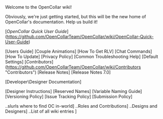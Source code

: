 Welcome to the OpenCollar wiki!

Obviously, we're just getting started, but this will be the new home of OpenCollar's documentation.  Help us build it!

[*OpenCollar Quick User Guide*] (https://github.com/OpenCollarTeam/OpenCollar/wiki/OpenCollar-Quick-User-Guide)

[Users Guide]
[Couple Animations]
[How To Get RLV]
[Chat Commands]
[How To Update]
[Privacy Policy]
[Common Troubleshooting Help]
[Default Settings]
[*Contributors*] (https://github.com/OpenCollarTeam/OpenCollar/wiki/Contributors "Contributors") 
[Release Notes]
[Release Notes 7.0]

[Developer\Designer Documentation]

[Designer Instructions]
    [Reserved Names]
    [Variable Naming Guide]
    [Versioning Policy]
    [Issue Tracking Policy]
    [Submission Policy]




..slurls where to find OC in-world]
..Roles and Contributions]
..Designs and Designers]
..List of all wiki entries ]